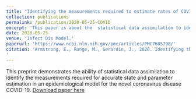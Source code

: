 ```yaml
---
title: "Identifying the measurements required to estimate rates of COVID-19 transmission, infection, and detection, using variational data assimilation"
collection: publications
permalink: /publication/2020-05-25-COVID
excerpt: 'This paper is about the  statistical data assimilation to identify the measurements required for accurate state and parameter estimation in COVID-19'
date: 2020-05-25
venue: 'Infect Dis Model.'
paperurl: 'https://www.ncbi.nlm.nih.gov/pmc/articles/PMC7605798/'
citation: 'Armstrong, E., Runge, M., Gerardin, J., 2020. Identifying the measurements required to estimate rates of COVID-19 transmission, infection, and detection, using variational data assimilation. arXiv:2005.12441 [q-bio].
'
---
```

This preprint demonstrates the ability of statistical data assimilation to identify the measurements required for accurate state and parameter estimation in an epidemiological model for the novel coronavirus disease COVID-19.
[Download paper here](https://www.ncbi.nlm.nih.gov/pmc/articles/PMC7605798/)

